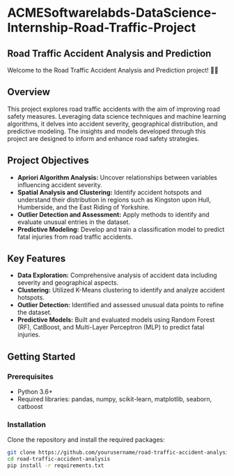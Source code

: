 # ACMESoftwarelabds-DataScience-Internship-Road-Traffic-Project
## Road Traffic Accident Analysis and Prediction

Welcome to the Road Traffic Accident Analysis and Prediction project! 🚗💥

## Overview

This project explores road traffic accidents with the aim of improving road safety measures. Leveraging data science techniques and machine learning algorithms, it delves into accident severity, geographical distribution, and predictive modeling. The insights and models developed through this project are designed to inform and enhance road safety strategies.

## Project Objectives

- **Apriori Algorithm Analysis:** Uncover relationships between variables influencing accident severity.
- **Spatial Analysis and Clustering:** Identify accident hotspots and understand their distribution in regions such as Kingston upon Hull, Humberside, and the East Riding of Yorkshire.
- **Outlier Detection and Assessment:** Apply methods to identify and evaluate unusual entries in the dataset.
- **Predictive Modeling:** Develop and train a classification model to predict fatal injuries from road traffic accidents.

## Key Features

- **Data Exploration:** Comprehensive analysis of accident data including severity and geographical aspects.
- **Clustering:** Utilized K-Means clustering to identify and analyze accident hotspots.
- **Outlier Detection:** Identified and assessed unusual data points to refine the dataset.
- **Predictive Models:** Built and evaluated models using Random Forest (RF), CatBoost, and Multi-Layer Perceptron (MLP) to predict fatal injuries.

## Getting Started

### Prerequisites

- Python 3.6+
- Required libraries: pandas, numpy, scikit-learn, matplotlib, seaborn, catboost

### Installation

Clone the repository and install the required packages:

```bash
git clone https://github.com/yourusername/road-traffic-accident-analysis.git
cd road-traffic-accident-analysis
pip install -r requirements.txt

